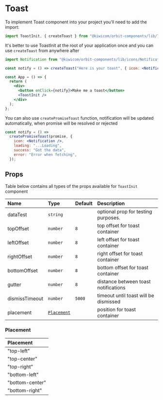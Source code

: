 # Toast

To implement Toast component into your project you'll need to add the import:

```jsx
import ToastInit, { createToast } from "@kiwicom/orbit-components/lib/Toast";
```

It's better to use ToastInit at the root of your application once and you can use `createToast` from anywhere after

```jsx
import Notification from "@kiwicom/orbit-components/lib/icons/Notification";

const notify = () => createToast("Here is your toast", { icon: <Notification /> });

const App = () => {
  return (
    <div>
      <button onClick={notify}>Make me a toast</button>
      <ToastInit />
    </div>
  );
};
```

You can also use `createPromiseToast` function, notification will be updated automatically, when promise will be resolved or rejected

```jsx
const notify = () =>
  createPromiseToast(promise, {
    icon: <Notification />,
    loading: "...Loading",
    success: "Got the data",
    error: "Error when fetching",
  });
```

## Props

Table below contains all types of the props available for `ToastInit` component

| Name           | Type                      | Default | Description                           |
| :------------- | :------------------------ | :------ | :------------------------------------ |
| dataTest       | `string`                  |         | optional prop for testing purposes.   |
| topOffset      | `number`                  | `8`     | top offset for toast container        |
| leftOffset     | `number`                  | `8`     | left offset for toast container       |
| rightOffset    | `number`                  | `8`     | right offset for toast container      |
| bottomOffset   | `number`                  | `8`     | bottom offset for toast container     |
| gutter         | `number`                  | `8`     | distance between toast notifications  |
| dismissTimeout | `number`                  | `5000`  | timeout until toast will be dismissed |
| placement      | [`Placement`](#Placement) |         | position for toast container          |

### Placement

| Placement       |
| :-------------- |
| "top-left"      |
| "top-center"    |
| "top-right"     |
| "bottom-left"   |
| "bottom-center" |
| "bottom-right"  |
